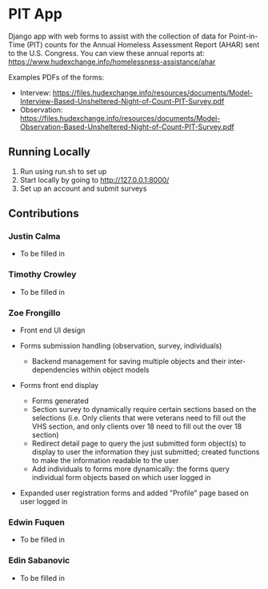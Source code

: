 # PIT App

Django app with web forms to assist with the collection of data for Point-in-Time (PIT) counts for the Annual Homeless Assessment Report (AHAR) sent to the U.S. Congress. You can view these annual reports at:
https://www.hudexchange.info/homelessness-assistance/ahar

Examples PDFs of the forms:
 - Intervew: https://files.hudexchange.info/resources/documents/Model-Interview-Based-Unsheltered-Night-of-Count-PIT-Survey.pdf
 - Observation: https://files.hudexchange.info/resources/documents/Model-Observation-Based-Unsheltered-Night-of-Count-PIT-Survey.pdf 

## Running Locally
1. Run using run.sh to set up
2. Start locally by going to http://127.0.0.1:8000/
3. Set up an account and submit surveys

## Contributions
### Justin Calma
* To be filled in 

### Timothy Crowley
* To be filled in 

### Zoe Frongillo
* Front end UI design
* Forms submission handling (observation, survey, individuals)
    * Backend management for saving multiple objects and their inter-dependencies within object models

* Forms front end display
    * Forms generated
    * Section survey to dynamically require certain sections based on the selections (i.e. Only clients that were 
     veterans need to fill out the VHS section, and only clients over 18 need to fill out the over 18 section)
    * Redirect detail page to query the just submitted form object(s) to display to user the information they just submitted;
    created functions to make the information readable to the user
    * Add individuals to forms more dynamically: the forms query individual form objects based on which user logged in
* Expanded user registration forms and added "Profile" page based on user logged in

### Edwin Fuquen
* To be filled in 

### Edin Sabanovic
* To be filled in 